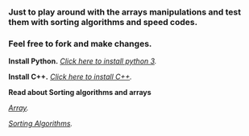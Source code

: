 ### Just to play around with the arrays manipulations and test them with sorting algorithms and speed codes.  
### Feel free to fork and make changes.

**Install Python.**
*[Click here to install python 3](https://www.python.org/downloads/).*

**Install C++.**
*[Click here to install C++](https://www.cs.odu.edu/~zeil/cs250PreTest/latest/Public/installingACompiler/).*

**Read about Sorting algorithms and arrays**

*[Array](https://en.wikipedia.org/wiki/Array).*

*[Sorting Algorithms](https://en.wikipedia.org/wiki/Sorting_algorithm).*

